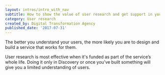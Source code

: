 ```yaml
---
layout: intros/intro_with_nav
subtitle: How to show the value of user research and get support in your agency.
category: User research
created_by: Digital Transformation Agency
published_date: '2017-07-31'
---
```


The better you understand your users, the more likely you are to design and build a service that works for them.

User research is most effective when it's funded as part of the service’s whole life. Doing it only in Discovery or once you’ve built something will give you a limited understanding of users.
